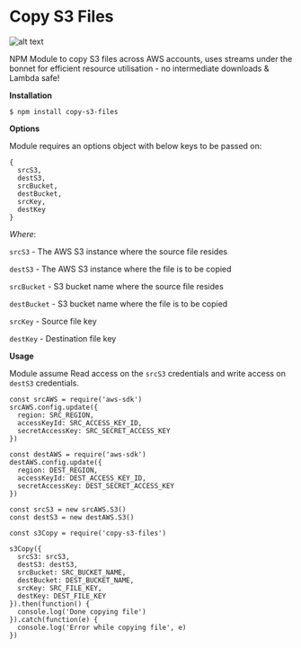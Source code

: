 
# Copy S3 Files 
![alt text](https://img.shields.io/npm/l/copy-s3-files)

NPM Module to copy S3 files across AWS accounts, uses streams under the bonnet for efficient resource utilisation - no intermediate downloads & Lambda safe!


**Installation**

```$ npm install copy-s3-files```

**Options**

Module requires an options object with below keys to be passed on:

```
{
  srcS3,
  destS3,
  srcBucket,
  destBucket,
  srcKey,
  destKey
}
```

*Where*:

`srcS3` - The AWS S3 instance where the source file resides

`destS3` - The AWS S3 instance where the file is to be copied

`srcBucket` - S3 bucket name where the source file resides

`destBucket` - S3 bucket name where the file is to be copied

`srcKey` - Source file key

`destKey` - Destination file key


**Usage**

Module assume Read access on the `srcS3` credentials and write access on `destS3` credentials.

```
const srcAWS = require('aws-sdk')
srcAWS.config.update({
  region: SRC_REGION,
  accessKeyId: SRC_ACCESS_KEY_ID,
  secretAccessKey: SRC_SECRET_ACCESS_KEY
})

const destAWS = require('aws-sdk')
destAWS.config.update({
  region: DEST_REGION,
  accessKeyId: DEST_ACCESS_KEY_ID,
  secretAccessKey: DEST_SECRET_ACCESS_KEY
})

const srcS3 = new srcAWS.S3()
const destS3 = new destAWS.S3()

const s3Copy = require('copy-s3-files')

s3Copy({
  srcS3: srcS3,
  destS3: destS3,
  srcBucket: SRC_BUCKET_NAME,
  destBucket: DEST_BUCKET_NAME,
  srcKey: SRC_FILE_KEY,
  destKey: DEST_FILE_KEY
}).then(function() {
  console.log('Done copying file')
}).catch(function(e) {
  console.log('Error while copying file', e)
})

```
